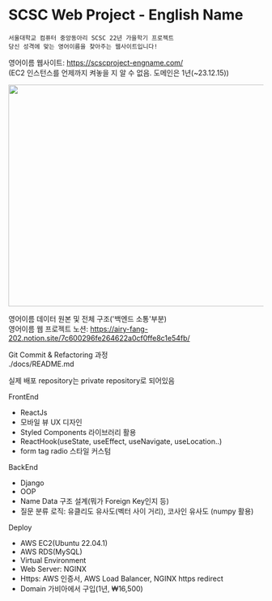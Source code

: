 # SCSC Web Project - English Name

    서울대학교 컴퓨터 중앙동아리 SCSC 22년 가을학기 프로젝트
    당신 성격에 맞는 영어이름을 찾아주는 웹사이트입니다!

영어이름 웹사이트: <https://scscproject-engname.com/>  
(EC2 인스턴스를 언제까지 켜놓을 지 알 수 없음. 도메인은 1년(~23.12.15))

<img src="https://user-images.githubusercontent.com/91613639/208924783-0ca8b62f-4002-4338-a9dc-017e0abc0a7b.png" width="716" height="438"/>

영어이름 데이터 원본 및 전체 구조('백엔드 소통'부분)  
영어이름 웹 프로젝트 노션: <https://airy-fang-202.notion.site/7c600296fe264622a0cf0ffe8c1e54fb/>
    
Git Commit & Refactoring 과정  
./docs/README.md

실제 배포 repository는 private repository로 되어있음


FrontEnd

- ReactJs
- 모바일 뷰 UX 디자인
- Styled Components 라이브러리 활용
- ReactHook(useState, useEffect, useNavigate, useLocation..)
- form tag radio 스타일 커스텀

BackEnd

- Django
- OOP
- Name Data 구조 설계(뭐가 Foreign Key인지 등)
- 질문 분류 로직: 유클리도 유사도(벡터 사이 거리), 코사인 유사도 (numpy 활용)

Deploy

- AWS EC2(Ubuntu 22.04.1)
- AWS RDS(MySQL)
- Virtual Environment
- Web Server: NGINX
- Https: AWS 인증서, AWS Load Balancer, NGINX https redirect
- Domain 가비아에서 구입(1년, ₩16,500)
